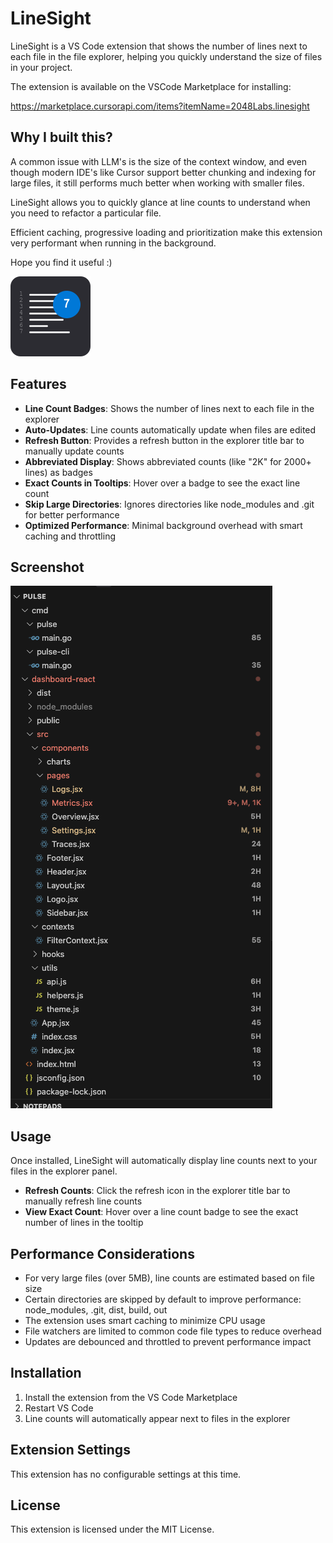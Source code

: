 # LineSight

LineSight is a VS Code extension that shows the number of lines next to each file in the file explorer, helping you quickly understand the size of files in your project.

The extension is available on the VSCode Marketplace for installing:

https://marketplace.cursorapi.com/items?itemName=2048Labs.linesight

## Why I built this?

A common issue with LLM's is the size of the context window, and even though modern IDE's like Cursor support better chunking and indexing for large files, it still performs much better when working with smaller files.

LineSight allows you to quickly glance at line counts to understand when you need to refactor a particular file.

Efficient caching, progressive loading and prioritization make this extension very performant when running in the background.

Hope you find it useful :)

<img src="resources/images/logo.png" width="128" height="128" alt="LineSight Logo">

## Features

- **Line Count Badges**: Shows the number of lines next to each file in the explorer
- **Auto-Updates**: Line counts automatically update when files are edited
- **Refresh Button**: Provides a refresh button in the explorer title bar to manually update counts
- **Abbreviated Display**: Shows abbreviated counts (like "2K" for 2000+ lines) as badges
- **Exact Counts in Tooltips**: Hover over a badge to see the exact line count
- **Skip Large Directories**: Ignores directories like node_modules and .git for better performance
- **Optimized Performance**: Minimal background overhead with smart caching and throttling

## Screenshot

![LineSight in action](resources/images/screenshot.png)

## Usage

Once installed, LineSight will automatically display line counts next to your files in the explorer panel.

- **Refresh Counts**: Click the refresh icon in the explorer title bar to manually refresh line counts
- **View Exact Count**: Hover over a line count badge to see the exact number of lines in the tooltip

## Performance Considerations

- For very large files (over 5MB), line counts are estimated based on file size
- Certain directories are skipped by default to improve performance: node_modules, .git, dist, build, out
- The extension uses smart caching to minimize CPU usage
- File watchers are limited to common code file types to reduce overhead
- Updates are debounced and throttled to prevent performance impact

## Installation

1. Install the extension from the VS Code Marketplace
2. Restart VS Code
3. Line counts will automatically appear next to files in the explorer

## Extension Settings

This extension has no configurable settings at this time.

## License

This extension is licensed under the MIT License. 